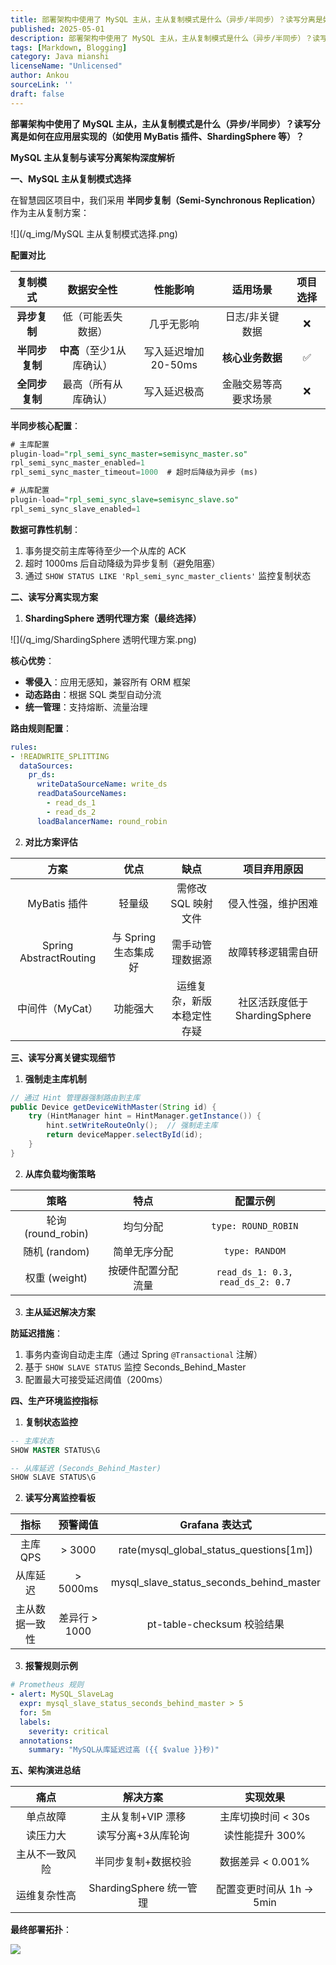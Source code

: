 ```yaml
---
title: 部署架构中使用了 MySQL 主从，主从复制模式是什么（异步/半同步）？读写分离是如何在应用层实现的（如使用 MyBatis 插件、ShardingSphere 等）？
published: 2025-05-01
description: 部署架构中使用了 MySQL 主从，主从复制模式是什么（异步/半同步）？读写分离是如何在应用层实现的（如使用 MyBatis 插件、ShardingSphere 等）？
tags: [Markdown, Blogging]
category: Java mianshi
licenseName: "Unlicensed"
author: Ankou
sourceLink: ''
draft: false
---
```

**部署架构中使用了 MySQL 主从，主从复制模式是什么（异步/半同步）？读写分离是如何在应用层实现的（如使用 MyBatis 插件、ShardingSphere 等）？**

**MySQL 主从复制与读写分离架构深度解析**

**一、MySQL 主从复制模式选择**

在智慧园区项目中，我们采用 **半同步复制（Semi-Synchronous Replication）** 作为主从复制方案：

![](/q_img/MySQL 主从复制模式选择.png)

**配置对比**

|  **复制模式**  |      **数据安全性**       |     **性能影响**     |     **适用场景**     | 项目选择 |
| :------------: | :-----------------------: | :------------------: | :------------------: | :------: |
|  **异步复制**  |    低（可能丢失数据）     |      几乎无影响      |   日志/非关键数据    |    ❌     |
| **半同步复制** | **中高**（至少1从库确认） | 写入延迟增加 20-50ms |   **核心业务数据**   |    ✅     |
| **全同步复制** |   最高（所有从库确认）    |     写入延迟极高     | 金融交易等高要求场景 |    ❌     |

**半同步核心配置**：

```sql
# 主库配置
plugin-load="rpl_semi_sync_master=semisync_master.so"
rpl_semi_sync_master_enabled=1
rpl_semi_sync_master_timeout=1000  # 超时后降级为异步 (ms)

# 从库配置
plugin-load="rpl_semi_sync_slave=semisync_slave.so"
rpl_semi_sync_slave_enabled=1
```

**数据可靠性机制**：

1. 事务提交前主库等待至少一个从库的 ACK
2. 超时 1000ms 后自动降级为异步复制（避免阻塞）
3. 通过 `SHOW STATUS LIKE 'Rpl_semi_sync_master_clients'` 监控复制状态

**二、读写分离实现方案**

1. **ShardingSphere 透明代理方案（最终选择）**

![](/q_img/ShardingSphere 透明代理方案.png)

**核心优势**：

- **零侵入**：应用无感知，兼容所有 ORM 框架
- **动态路由**：根据 SQL 类型自动分流
- **统一管理**：支持熔断、流量治理

**路由规则配置**：

```yaml
rules:
- !READWRITE_SPLITTING
  dataSources:
    pr_ds:
      writeDataSourceName: write_ds
      readDataSourceNames:
        - read_ds_1
        - read_ds_2
      loadBalancerName: round_robin
```

2. **对比方案评估**

|        **方案**        |         优点         |            缺点            |         项目弃用原因          |
| :--------------------: | :------------------: | :------------------------: | :---------------------------: |
|      MyBatis 插件      |        轻量级        |    需修改 SQL 映射文件     |      侵入性强，维护困难       |
| Spring AbstractRouting | 与 Spring 生态集成好 |      需手动管理数据源      |      故障转移逻辑需自研       |
|    中间件（MyCat）     |       功能强大       | 运维复杂，新版本稳定性存疑 | 社区活跃度低于 ShardingSphere |

**三、读写分离关键实现细节**

1. **强制走主库机制**

```java
// 通过 Hint 管理器强制路由到主库
public Device getDeviceWithMaster(String id) {
    try (HintManager hint = HintManager.getInstance()) {
        hint.setWriteRouteOnly();  // 强制走主库
        return deviceMapper.selectById(id);
    }
}
```

2. **从库负载均衡策略**

|      **策略**      |        特点        |             配置示例             |
| :----------------: | :----------------: | :------------------------------: |
| 轮询 (round_robin) |      均匀分配      |       `type: ROUND_ROBIN`        |
|   随机 (random)    |    简单无序分配    |          `type: RANDOM`          |
|   权重 (weight)    | 按硬件配置分配流量 | `read_ds_1: 0.3, read_ds_2: 0.7` |

3. **主从延迟解决方案**

**防延迟措施**：

1. 事务内查询自动走主库（通过 Spring `@Transactional` 注解）
2. 基于 `SHOW SLAVE STATUS` 监控 Seconds_Behind_Master
3. 配置最大可接受延迟阈值（200ms）

**四、生产环境监控指标**

1. **复制状态监控**

```sql
-- 主库状态
SHOW MASTER STATUS\G

-- 从库延迟 (Seconds_Behind_Master)
SHOW SLAVE STATUS\G
```

2. **读写分离监控看板**

|    **指标**    |   预警阈值    |              Grafana 表达式              |
| :------------: | :-----------: | :--------------------------------------: |
|    主库 QPS    |    > 3000     | rate(mysql_global_status_questions[1m])  |
|    从库延迟    |   > 5000ms    | mysql_slave_status_seconds_behind_master |
| 主从数据一致性 | 差异行 > 1000 |        pt-table-checksum 校验结果        |

3. **报警规则示例**

```yaml
# Prometheus 规则
- alert: MySQL_SlaveLag
  expr: mysql_slave_status_seconds_behind_master > 5
  for: 5m
  labels:
    severity: critical
  annotations:
    summary: "MySQL从库延迟过高 ({{ $value }}秒)"
```

**五、架构演进总结**

|    **痛点**    |        解决方案         |         实现效果         |
| :------------: | :---------------------: | :----------------------: |
|    单点故障    |    主从复制+VIP 漂移    |    主库切换时间 < 30s    |
|    读压力大    |   读写分离+3从库轮询    |     读性能提升 300%      |
| 主从不一致风险 |   半同步复制+数据校验   |    数据差异 < 0.001%     |
|  运维复杂性高  | ShardingSphere 统一管理 | 配置变更时间从 1h → 5min |

**最终部署拓扑**：

![](/q_img/最终部署拓扑.png)